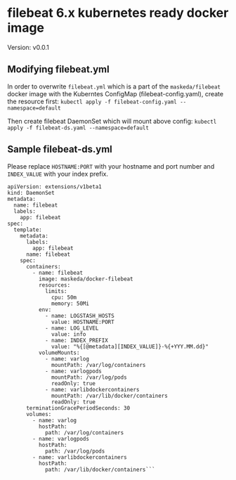 # filebeat 6.x kubernetes ready docker image
Version: v0.0.1

## Modifying filebeat.yml
In order to overwrite ```filebeat.yml``` which is a part of the ```maskeda/filebeat``` docker image with the Kuberntes ConfigMap (filebeat-config.yaml), create the resource first:
```kubectl apply -f filebeat-config.yaml --namespace=default```

Then create filebeat DaemonSet which will mount above config:
```kubectl apply -f filebeat-ds.yaml --namespace=default```

## Sample filebeat-ds.yml
Please replace ```HOSTNAME:PORT``` with your hostname and port number and ```INDEX_VALUE``` with your index prefix.
```---
apiVersion: extensions/v1beta1
kind: DaemonSet
metadata:
  name: filebeat
  labels:
    app: filebeat
spec:
  template:
    metadata:
      labels:
        app: filebeat
      name: filebeat
    spec:
      containers:
        - name: filebeat
          image: maskeda/docker-filebeat
          resources:
            limits:
              cpu: 50m
              memory: 50Mi
          env:
            - name: LOGSTASH_HOSTS
              value: HOSTNAME:PORT
            - name: LOG_LEVEL
              value: info
            - name: INDEX_PREFIX
              value: "%{[@metadata][INDEX_VALUE]}-%{+YYY.MM.dd}"
          volumeMounts:
            - name: varlog
              mountPath: /var/log/containers
            - name: varlogpods
              mountPath: /var/log/pods
              readOnly: true
            - name: varlibdockercontainers
              mountPath: /var/lib/docker/containers
              readOnly: true
      terminationGracePeriodSeconds: 30
      volumes:
        - name: varlog
          hostPath:
            path: /var/log/containers
        - name: varlogpods
          hostPath:
            path: /var/log/pods
        - name: varlibdockercontainers
          hostPath:
            path: /var/lib/docker/containers```

